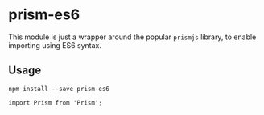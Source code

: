 # prism-es6
This module is just a wrapper around the popular `prismjs` library, to enable importing using ES6 syntax.

## Usage

```
npm install --save prism-es6
```

```
import Prism from 'Prism';
```